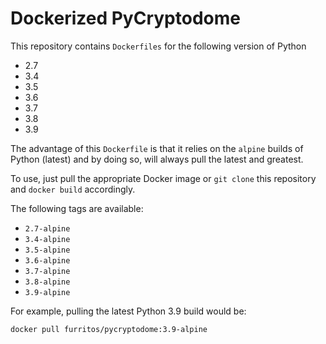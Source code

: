 # Dockerized PyCryptodome

This repository contains `Dockerfiles` for the following version of Python

 - 2.7
 - 3.4
 - 3.5
 - 3.6
 - 3.7
 - 3.8
 - 3.9

The advantage of this `Dockerfile` is that it relies on the `alpine` builds of Python (latest) and by doing so, will always pull the latest and greatest.

To use, just pull the appropriate Docker image or `git clone` this repository and `docker build` accordingly.

The following tags are available:

 - `2.7-alpine`
 - `3.4-alpine`
 - `3.5-alpine`
 - `3.6-alpine`
 - `3.7-alpine`
 - `3.8-alpine`
 - `3.9-alpine`

For example, pulling the latest Python 3.9 build would be:

```
docker pull furritos/pycryptodome:3.9-alpine
```
